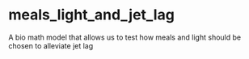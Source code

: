 # meals_light_and_jet_lag
A bio math model that allows us to test how meals and light should be chosen to alleviate jet lag
